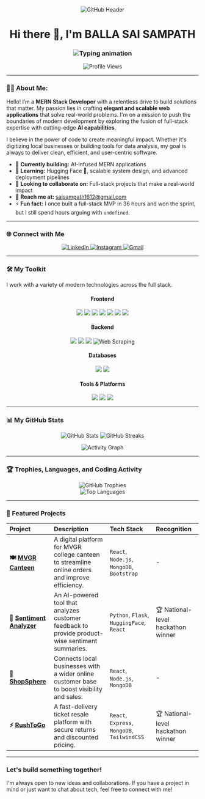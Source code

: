 <div align="center">
  <img src="https://raw.githubusercontent.com/ballaSAISAMPATH/ballaSAISAMPATH/main/github_header.svg" alt="GitHub Header" />
</div>

<h1 align="center">Hi there 👋, I'm BALLA SAI SAMPATH</h1>

<h3 align="center">
  <img src="https://readme-typing-svg.demolab.com?font=Fira+Code&weight=600&size=22&pause=1000&color=F97316&center=true&vCenter=true&repeat=true&width=1000&lines=MERN+Stack+Developer+%7C+AI+Explorer;Building+Clean+UIs+with+Reusable+Components;Deploying+Fullstack+WebApps;Open+Source+Contributor+%26+Community+Learner;Always+Curious.+Always+Coding.;Collaborating+to+Build+Better+Software;Learning+by+Doing%2C+Improving+Every+Day;Focusing+on+Problem-Solving+Over+Perfection;Translating+Ideas+into+Functional+Interfaces;Passionate+About+Writing+Readable%2C+Scalable+Code;Driven+by+Curiosity%2C+Grounded+in+Simplicity;Turning+Feedback+into+Features" alt="Typing animation" />
</h3>

<p align="center">
  <img src="https://komarev.com/ghpvc/?username=ballasaisampath&label=Profile%20views&color=0e75b6&style=flat" alt="Profile Views" />
</p>

---

### 👨‍💻 About Me:

Hello! I’m a **MERN Stack Developer** with a relentless drive to build solutions that matter. My passion lies in crafting **elegant and scalable web applications** that solve real-world problems. I'm on a mission to push the boundaries of modern development by exploring the fusion of full-stack expertise with cutting-edge **AI capabilities**.

I believe in the power of code to create meaningful impact. Whether it's digitizing local businesses or building tools for data analysis, my goal is always to deliver clean, efficient, and user-centric software.

- 🔭 **Currently building:** AI-infused MERN applications
- 🌱 **Learning:** Hugging Face 🤗, scalable system design, and advanced deployment pipelines
- 💪 **Looking to collaborate on:** Full-stack projects that make a real-world impact
- 📧 **Reach me at:** saisampath1612@gmail.com
- ⚡ **Fun fact:** I once built a full-stack MVP in 36 hours and won the sprint, but I still spend hours arguing with `undefined`.

---

### 🌐 Connect with Me

<p align="center">
  <a href="https://linkedin.com/in/sai sampath balla" target="_blank">
    <img src="https://img.shields.io/badge/-LinkedIn-blue?style=for-the-badge&logo=linkedin&logoColor=white" alt="LinkedIn" />
  </a>
  <a href="https://instagram.com/saii_sampathh" target="_blank">
    <img src="https://img.shields.io/badge/-Instagram-E4405F?style=for-the-badge&logo=instagram&logoColor=white" alt="Instagram" />
  </a>
  <a href="mailto:saisampath1612@gmail.com" target="_blank">
    <img src="https://img.shields.io/badge/-Gmail-D14836?style=for-the-badge&logo=gmail&logoColor=white" alt="Gmail" />
  </a>
</p>

---

### 🛠️ My Toolkit

I work with a variety of modern technologies across the full stack.

<div align="center">
  <h4>Frontend</h4>
  <p>
    <img src="https://img.shields.io/badge/React-61DAFB?style=for-the-badge&logo=react&logoColor=black" />
    <img src="https://img.shields.io/badge/HTML5-E34F26?style=for-the-badge&logo=html5&logoColor=white" />
    <img src="https://img.shields.io/badge/JavaScript-F7DF1E?style=for-the-badge&logo=javascript&logoColor=black" />
    <img src="https://img.shields.io/badge/jQuery-0769AD?style=for-the-badge&logo=jquery&logoColor=white" />
    <img src="https://img.shields.io/badge/Bootstrap-7952B3?style=for-the-badge&logo=bootstrap&logoColor=white" />
    <img src="https://img.shields.io/badge/Tailwind_CSS-06B6D4?style=for-the-badge&logo=tailwindcss&logoColor=white" />
    <img src="https://img.shields.io/badge/Figma-F24E1E?style=for-the-badge&logo=figma&logoColor=white" />
  </p>
  <h4>Backend</h4>
  <p>
    <img src="https://img.shields.io/badge/Node.js-339933?style=for-the-badge&logo=nodedotjs&logoColor=white" />
    <img src="https://img.shields.io/badge/Express.js-000000?style=for-the-badge&logo=express&logoColor=white" />
    <img src="https://img.shields.io/badge/API-007ACC?style=for-the-badge&logo=restr&logoColor=white" />
    <img src="https://img.shields.io/badge/Web_Scraping-333333?style=for-the-badge&logo=data:image/svg+xml;base64,PHN2ZyB4bWxucz0iaHR0cDovL3d3dy53My5vcmcvMjAwMC9zdmciIHdpZHRoPSIyNCIgaGVpZ2h0PSIyNCIgdmlld0JveD0iMCAwIDI0IDI0IiBmaWxsPSJub25lIiBzdHJva2U9IiNGRkZGRkYiIHN0cm9rZS13aWR0aD0iMiIgc3Ryb2tlLWxpbmVjYXA9InJvdW5kIiBzdHJva2UtbGluZWpvaW49InJvdW5kIiBjbGFzcz0ibHVjaWRlIGx1Y2lkZS1yZXNpemUtZW52ZWxvcGUiPjxwb2x5bGluZSBwb2ludHM9IjEyIDIgMiAxMiAxMiAyMiAyMiAxMiAxMiAyIiAvPjxwYXRoIGQ9Ik03IDcgMTcgMTcgMTcgNyA3IDE3IiAvPjwvc3ZnPg==" alt="Web Scraping" />
  </p>
  <h4>Databases</h4>
  <p>
    <img src="https://img.shields.io/badge/MongoDB-47A248?style=for-the-badge&logo=mongodb&logoColor=white" />
    <img src="https://img.shields.io/badge/MySQL-4479A1?style=for-the-badge&logo=mysql&logoColor=white" />
  </p>
  <h4>Tools & Platforms</h4>
  <p>
    <img src="https://img.shields.io/badge/Git-F05032?style=for-the-badge&logo=git&logoColor=white" />
    <img src="https://img.shields.io/badge/GitHub-181717?style=for-the-badge&logo=github&logoColor=white" />
    <img src="https://img.shields.io/badge/Postman-FF6C37?style=for-the-badge&logo=postman&logoColor=white" />
  </p>
</div>

---

### 📊 My GitHub Stats

<p align="center">
  <img src="https://github-readme-stats.vercel.app/api?username=ballasaisampath&show_icons=true&theme=tokyonight&hide_border=true&title_color=F97316&icon_color=F97316&text_color=E0E0E0&bg_color=1E1E1E" alt="GitHub Stats" />
  <img src="https://github-readme-streak-stats.herokuapp.com/?user=ballasaisampath&theme=tokyonight&hide_border=true&date_format=%5BYYYY-MM-DD%5D&background=1E1E1E&ring=F97316&fire=F97316&stroke=1E1E1E" alt="GitHub Streaks" />
</p>

<p align="center">
  <img src="https://github-readme-activity-graph.vercel.app/graph?username=ballasaisampath&theme=tokyonight&hide_border=true&bg_color=1E1E1E&color=F97316" alt="Activity Graph" />
</p>

---

### 🏆 Trophies, Languages, and Coding Activity

<div align="center">
  <img src="https://github-profile-trophy.vercel.app/?username=ballasaisampath&theme=onestar&no-frame=true&column=6" alt="GitHub Trophies" />
  <br>
  <img src="https://github-readme-stats.vercel.app/api/top-langs/?username=ballasaisampath&layout=compact&theme=tokyonight&hide_border=true&title_color=F97316&icon_color=F97316&text_color=E0E0E0&bg_color=1E1E1E" alt="Top Languages" />
</div>

---

### 🌟 Featured Projects

| Project | Description | Tech Stack | Recognition |
| :--- | :--- | :--- | :--- |
| **🍽️ [MVGR Canteen](https://github.com/ballaSAISAMPATH/MVGR_canteen-React)** | A digital platform for MVGR college canteen to streamline online orders and improve efficiency. | `React`, `Node.js`, `MongoDB`, `Bootstrap` | - |
| **🧠 [Sentiment Analyzer](https://github.com/ballaSAISAMPATH/SentimentAnalysis-MERN)** | An AI-powered tool that analyzes customer feedback to provide product-wise sentiment summaries. | `Python`, `Flask`, `HuggingFace`, `React` | 🏆 National-level hackathon winner |
| **🛒 [ShopSphere](https://github.com/ballaSAISAMPATH/ShopSphere-MERN)** | Connects local businesses with a wider online customer base to boost visibility and sales. | `React`, `Node.js`, `MongoDB` | - |
| **⚡ [RushToGo](https://github.com/ballaSAISAMPATH/RushToGo)** | A fast-delivery ticket resale platform with secure returns and discounted pricing. | `React`, `Express`, `MongoDB`, `TailwindCSS` | 🏆 National-level hackathon winner |

---

### Let's build something together!

I'm always open to new ideas and collaborations. If you have a project in mind or just want to chat about tech, feel free to connect with me!
